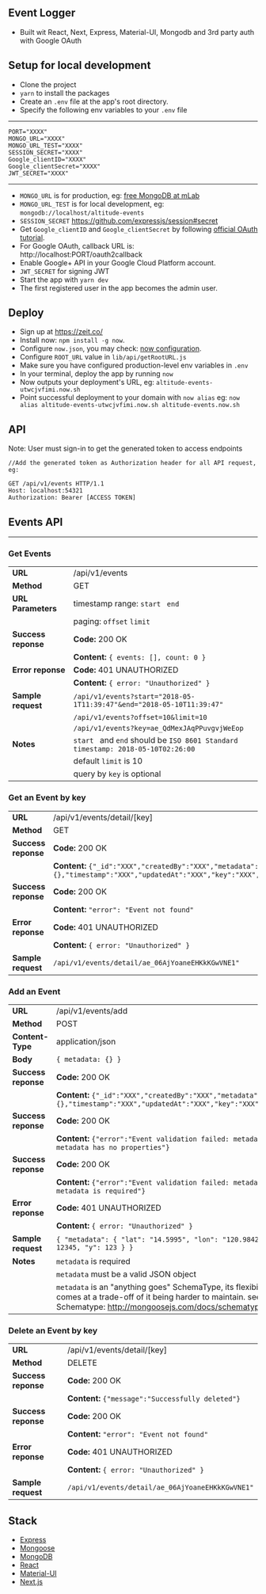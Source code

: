## Event Logger
- Built wit React, Next, Express, Material-UI, Mongodb and 3rd party auth with Google OAuth

## Setup for local development
- Clone the project
- `yarn` to install the packages
- Create an `.env` file at the app's root directory.
- Specify the following env variables to your `.env` file

---
```
PORT="XXXX"  
MONGO_URL="XXXX"  
MONGO_URL_TEST="XXXX"  
SESSION_SECRET="XXXX"  
Google_clientID="XXXX"  
Google_clientSecret="XXXX"
JWT_SECRET="XXXX"
```
---
- `MONGO_URL` is for production, eg: [free MongoDB at mLab](http://docs.mlab.com/)
- `MONGO_URL_TEST` is for local development, eg: `mongodb://localhost/altitude-events`
- `SESSION_SECRET` https://github.com/expressjs/session#secret
- Get `Google_clientID` and `Google_clientSecret` by following [official OAuth tutorial](https://developers.google.com/identity/sign-in/web/sign-in#before_you_begin).
- For Google OAuth, callback URL is: http://localhost:PORT/oauth2callback
- Enable Google+ API in your Google Cloud Platform account.
- `JWT_SECRET` for signing JWT
- Start the app with `yarn dev`
- The first registered user in the app becomes the admin user.

## Deploy
- Sign up at https://zeit.co/
- Install now: `npm install -g now`.
- Configure `now.json`, you may check: [now configuration](https://zeit.co/docs/features/configuration).
- Configure `ROOT_URL` value in `lib/api/getRootURL.js`
- Make sure you have configured production-level env variables in `.env`
- In your terminal, deploy the app by running `now`
- Now outputs your deployment's URL, eg: `altitude-events-utwcjvfimi.now.sh`
- Point successful deployment to your domain with `now alias` eg: `now alias altitude-events-utwcjvfimi.now.sh altitude-events.now.sh`

## API
Note: User must sign-in to get the generated token to access endpoints
```
//Add the generated token as Authorization header for all API request, eg:

GET /api/v1/events HTTP/1.1
Host: localhost:54321
Authorization: Bearer [ACCESS TOKEN]
```
## Events API
------

### Get Events 
| | |
|:---|:---|
| **URL** | /api/v1/events  |
| **Method**  | GET   |
| **URL Parameters**  |timestamp range: `start ` `end`  |
| | paging: `offset` `limit` |
| **Success reponse**  | **Code:** 200 OK |
||**Content:** ```{ events: [], count: 0 } ```|
| **Error reponse**  | **Code:** 401 UNAUTHORIZED |
|| **Content:** ```{ error: "Unauthorized" } ``` |
| **Sample request**  | `/api/v1/events?start="2018-05-1T11:39:47"&end="2018-05-10T11:39:47"` |
|| `/api/v1/events?offset=10&limit=10` |
|| `/api/v1/events?key=ae_QdMexJAqPPuvgvjWeEop` |
| **Notes**  | `start ` and `end` should be `ISO 8601 Standard timestamp: 2018-05-10T02:26:00` |
| |default `limit` is 10 |
| |query by `key` is optional |

### Get an Event by key
|  |  |
|:---|:---|
| **URL** | /api/v1/events/detail/[key]  |
| **Method**  | GET   |
| **Success reponse**  | **Code:** 200 OK |
||**Content:** ```{"_id":"XXX","createdBy":"XXX","metadata":{},"timestamp":"XXX","updatedAt":"XXX","key":"XXX","__v":0} ```|
| **Success reponse**  | **Code:** 200 OK |
|| **Content:** ```"error": "Event not found" ``` |
| **Error reponse**  | **Code:** 401 UNAUTHORIZED |
|| **Content:** ```{ error: "Unauthorized" } ``` |
| **Sample request**  | `/api/v1/events/detail/ae_06AjYoaneEHKkKGwVNE1"` |

### Add an Event 
|  |  |
|:---|:---|
| **URL** | /api/v1/events/add |
| **Method**  | POST |
| **Content-Type**  | application/json |
| **Body**  | ```{ metadata: {} }``` |
| **Success reponse**  | **Code:** 200 OK |
||**Content:** ```{"_id":"XXX","createdBy":"XXX","metadata":{},"timestamp":"XXX","updatedAt":"XXX","key":"XXX","__v":0}```|
| **Success reponse**  | **Code:** 200 OK |
|| **Content:** ```{"error":"Event validation failed: metadata: metadata has no properties"} ``` |
| **Success reponse**  | **Code:** 200 OK |
|| **Content:** ```{"error":"Event validation failed: metadata: metadata is required"} ``` |
| **Error reponse**  | **Code:** 401 UNAUTHORIZED |
|| **Content:** ```{ error: "Unauthorized" } ``` |
| **Sample request**  | ```{ "metadata": { "lat": "14.5995", "lon": "120.9842", "x": 12345, "y": 123 } }```  |
| **Notes**  | `metadata` is required |
| | `metadata` must be a valid JSON object |
| | `metadata` is an "anything goes" SchemaType, its flexibility comes at a trade-off of it being harder to maintain. see Mixed Schematype: http://mongoosejs.com/docs/schematypes.html |

### Delete an Event by key
|  |  |
|:---|:---|
| **URL** | /api/v1/events/detail/[key]  |
| **Method**  | DELETE |
| **Success reponse**  | **Code:** 200 OK |
||**Content:** ```{"message":"Successfully deleted"}```|
| **Success reponse**  | **Code:** 200 OK |
|| **Content:** ```"error": "Event not found" ``` |
| **Error reponse**  | **Code:** 401 UNAUTHORIZED |
|| **Content:** ```{ error: "Unauthorized" } ``` |
| **Sample request**  | `/api/v1/events/detail/ae_06AjYoaneEHKkKGwVNE1"` |

## Stack
- [Express](https://github.com/expressjs/express)
- [Mongoose](https://github.com/Automattic/mongoose)
- [MongoDB](https://github.com/mongodb/mongo)
- [React](https://github.com/facebook/react)
- [Material-UI](https://github.com/mui-org/material-ui)
- [Next.js](https://github.com/zeit/next.js)


